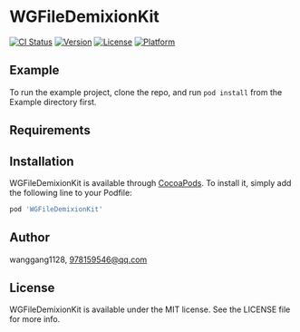 # WGFileDemixionKit

[![CI Status](https://img.shields.io/travis/wanggang1128/WGFileDemixionKit.svg?style=flat)](https://travis-ci.org/wanggang1128/WGFileDemixionKit)
[![Version](https://img.shields.io/cocoapods/v/WGFileDemixionKit.svg?style=flat)](https://cocoapods.org/pods/WGFileDemixionKit)
[![License](https://img.shields.io/cocoapods/l/WGFileDemixionKit.svg?style=flat)](https://cocoapods.org/pods/WGFileDemixionKit)
[![Platform](https://img.shields.io/cocoapods/p/WGFileDemixionKit.svg?style=flat)](https://cocoapods.org/pods/WGFileDemixionKit)

## Example

To run the example project, clone the repo, and run `pod install` from the Example directory first.

## Requirements

## Installation

WGFileDemixionKit is available through [CocoaPods](https://cocoapods.org). To install
it, simply add the following line to your Podfile:

```ruby
pod 'WGFileDemixionKit'
```

## Author

wanggang1128, 978159546@qq.com

## License

WGFileDemixionKit is available under the MIT license. See the LICENSE file for more info.
